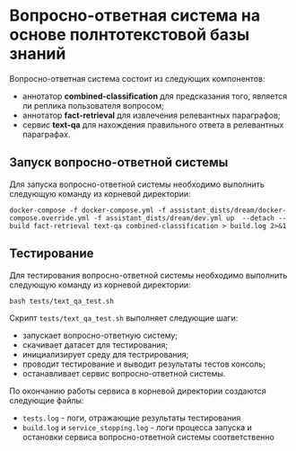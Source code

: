 # Вопросно-ответная система на основе полнтотекстовой базы знаний

Вопросно-ответная система состоит из следующих компонентов:

- аннотатор **combined-classification** для предсказания того, является ли реплика пользователя вопросом;
- аннотатор **fact-retrieval** для извлечения релевантных параграфов;
- сервис **text-qa** для нахождения правильного ответа в релевантных параграфах.

## Запуск вопросно-ответной системы

Для запуска вопросно-ответной системы необходимо выполнить следующую команду из корневой директории:

``` 
docker-compose -f docker-compose.yml -f assistant_dists/dream/docker-compose.override.yml -f assistant_dists/dream/dev.yml up  --detach --build fact-retrieval text-qa combined-classification > build.log 2>&1
```
## Тестирование

Для тестирования вопросно-ответной системы необходимо выполнить следующую команду из корневой директории:

```
bash tests/text_qa_test.sh
```

Скрипт ```tests/text_qa_test.sh``` выполняет следующие шаги:

- запускает вопросно-ответную систему;
- скачивает датасет для тестирования;
- инициализирует среду для тестрирования;
- проводит тестирование и выводит результаты тестов консоль;
- останавливает сервис вопросно-ответной системы.

По окончанию работы сервиса в корневой директории создаются следующие файлы:

- ```tests.log``` - логи, отражающие результаты тестирования
- ```build.log``` и ```service_stopping.log``` - логи процесса запуска и остановки сервиса вопросно-ответной системы соответственно